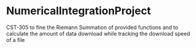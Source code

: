 # NumericalIntegrationProject
CST-305 to fine the Riemann Summation of provided functions and to calculate the amount of data download while tracking the download speed of a file
